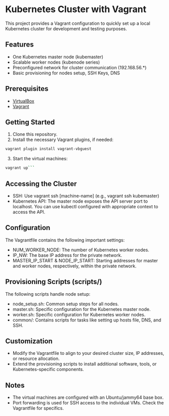 # Kubernetes Cluster with Vagrant
This project provides a Vagrant configuration to quickly set up a local Kubernetes cluster for development and testing purposes.

## Features

- One Kubernetes master node (kubemaster)
- Scalable worker nodes (kubenode series)
- Preconfigured network for cluster communication (192.168.56.*)
- Basic provisioning for nodes setup, SSH Keys, DNS

## Prerequisites

- [VirtualBox](https://www.virtualbox.org/)
- [Vagrant](https://developer.hashicorp.com/vagrant/install)

## Getting Started

1. Clone this repository.
2. Install the necessary Vagrant plugins, if needed:

```bash
vagrant plugin install vagrant-vbguest
```

3. Start the virtual machines:

```bash
vagrant up```
```

## Accessing the Cluster

- SSH: Use vagrant ssh [machine-name] (e.g., vagrant ssh kubemaster)
- Kubernetes API: The master node exposes the API server port to localhost. You can use kubectl configured with appropriate context to access the API.

## Configuration

The Vagrantfile contains the following important settings:

- NUM_WORKER_NODE: The number of Kubernetes worker nodes.
- IP_NW: The base IP address for the private network.
- MASTER_IP_START & NODE_IP_START: Starting addresses for master and worker nodes, respectively, within the private network.

## Provisioning Scripts (scripts/)

The following scripts handle node setup:

- node_setup.sh: Common setup steps for all nodes.
- master.sh: Specific configuration for the Kubernetes master node.
- worker.sh: Specific configuration for Kubernetes worker nodes.
- common/: Contains scripts for tasks like setting up hosts file, DNS, and SSH.

## Customization

- Modify the Vagrantfile to align to your desired cluster size, IP addresses, or resource allocation.
- Extend the provisioning scripts to install additional software, tools, or Kubernetes-specific components.

## Notes

- The virtual machines are configured with an Ubuntu/jammy64 base box.
- Port forwarding is used for SSH access to the individual VMs. Check the Vagrantfile for specifics.
